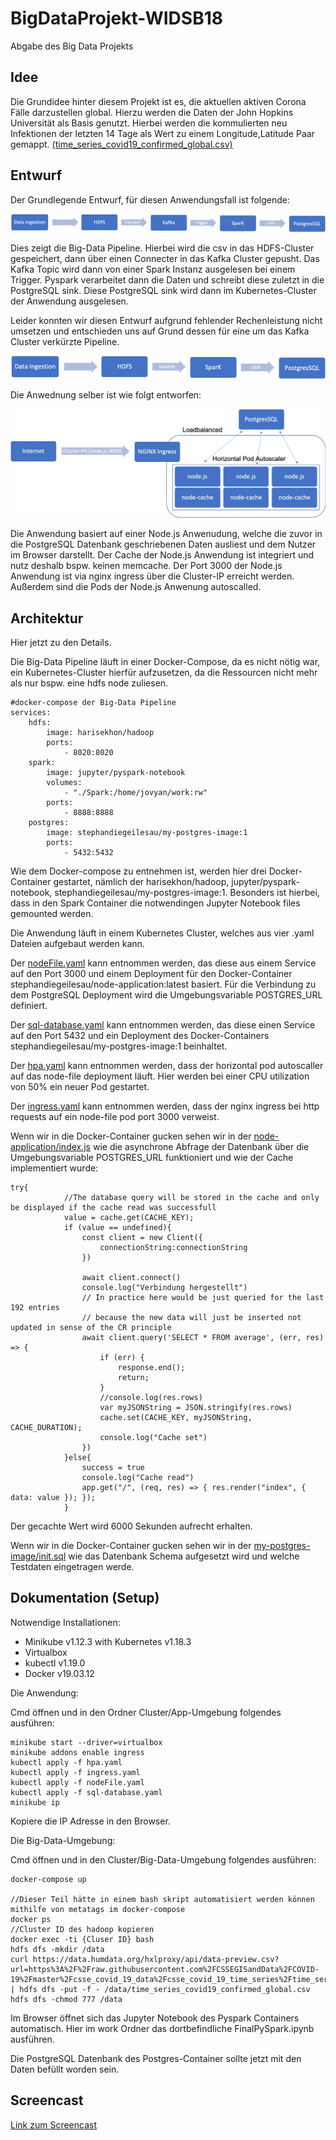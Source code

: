 # BigDataProjekt-WIDSB18
Abgabe des Big Data Projekts


## Idee
Die Grundidee hinter diesem Projekt ist es, die aktuellen aktiven Corona Fälle darzustellen global. Hierzu werden die Daten der John Hopkins Universität als Basis genutzt. Hierbei werden die kommulierten neu Infektionen der letzten 14 Tage als Wert zu einem Longitude,Latitude Paar gemappt. [(time_series_covid19_confirmed_global.csv)](https://data.humdata.org/dataset/novel-coronavirus-2019-ncov-cases) 

## Entwurf

Der Grundlegende Entwurf, für diesen Anwendungsfall ist folgende:

![Data Processing](./images/Prozess1.png)

Dies zeigt die Big-Data Pipeline. Hierbei wird die csv in das HDFS-Cluster gespeichert, dann über einen Connecter in das Kafka Cluster gepusht. Das Kafka Topic wird dann von einer Spark Instanz ausgelesen bei einem Trigger. Pyspark verarbeitet dann die Daten und schreibt diese zuletzt in die PostgreSQL sink. Diese PostgreSQL sink wird dann im Kubernetes-Cluster der Anwendung ausgelesen. 

Leider konnten wir diesen Entwurf aufgrund fehlender Rechenleistung nicht umsetzen und entschieden uns auf Grund dessen für eine um das Kafka Cluster verkürzte Pipeline.

![Data Processing](./images/Prozess2.png)

Die Anwednung selber ist wie folgt entworfen:

![Data Processing](./images/Loadbalanced.png)

Die Anwendung basiert auf einer Node.js Anwenudung, welche die zuvor in die PostgreSQL Datenbank geschriebenen Daten ausliest und dem Nutzer im Browser darstellt. Der Cache der Node.js Anwendung ist integriert und nutz deshalb bspw. keinen memcache. Der Port 3000 der Node.js Anwendung ist via nginx ingress über die Cluster-IP erreicht werden. Außerdem sind die Pods der Node.js Anwenung autoscalled.

## Architektur
Hier jetzt zu den Details.

Die Big-Data Pipeline läuft in einer Docker-Compose, da es nicht nötig war, ein Kubernetes-Cluster hierfür aufzusetzen, da die Ressourcen nicht mehr als nur bspw. eine hdfs node zuliesen.
```
#docker-compose der Big-Data Pipeline
services:
    hdfs:
        image: harisekhon/hadoop
        ports:
            - 8020:8020
    spark:
        image: jupyter/pyspark-notebook
        volumes:
            - "./Spark:/home/jovyan/work:rw"
        ports:
            - 8888:8888
    postgres:
        image: stephandiegeilesau/my-postgres-image:1
        ports:
            - 5432:5432
```
Wie dem Docker-compose zu entnehmen ist, werden hier drei Docker-Container gestartet, nämlich der harisekhon/hadoop, jupyter/pyspark-notebook, stephandiegeilesau/my-postgres-image:1. Besonders ist hierbei, dass in den Spark Container die notwendingen Jupyter Notebook files gemounted werden.

Die Anwendung läuft in einem Kubernetes Cluster, welches aus vier .yaml Dateien aufgebaut werden kann. 

Der [nodeFile.yaml](./Cluster/App-Umgebung/nodeFile.yaml) kann entnommen werden, das diese aus einem Service auf den Port 3000 und einem Deployment für den Docker-Container stephandiegeilesau/node-application:latest basiert. Für die Verbindung zu dem PostgreSQL Deployment wird die Umgebungsvariable POSTGRES_URL definiert.

Der [sql-database.yaml](./Cluster/App-Umgebung/sql-database.yaml) kann entnommen werden, das diese einen Service auf den Port 5432 und ein Deployment des Docker-Containers stephandiegeilesau/my-postgres-image:1 beinhaltet.

Der [hpa.yaml](./Cluster/App-Umgebung/hpa.yaml) kann entnommen werden, dass der horizontal pod autoscaller auf das node-file deployment läuft. Hier werden bei einer CPU utilization von 50% ein neuer Pod gestartet.

Der [ingress.yaml](./Cluster/App-Umgebung/ingress.yaml) kann entnommen werden, dass der nginx ingress bei http requests auf ein node-file pod port 3000 verweist.

Wenn wir in die Docker-Container gucken sehen wir in der [node-application/index.js](./Docker-Container/node-application/index.js) wie die asynchrone Abfrage der Datenbank über die Umgebungsvariable POSTGRES_URL funktioniert und wie der Cache implementiert wurde:

```
try{
            //The database query will be stored in the cache and only be displayed if the cache read was successfull
            value = cache.get(CACHE_KEY);
            if (value == undefined){
                const client = new Client({
                    connectionString:connectionString
                })
                
                await client.connect()
                console.log("Verbindung hergestellt")
                // In practice here would be just queried for the last 192 entries
                // because the new data will just be inserted not updated in sense of the CR principle
                await client.query('SELECT * FROM average', (err, res) => {
                    if (err) {
                        response.end();
                        return;
                    }
                    //console.log(res.rows)
                    var myJSONString = JSON.stringify(res.rows)
                    cache.set(CACHE_KEY, myJSONString, CACHE_DURATION);
                    console.log("Cache set")
                })
            }else{
                success = true
                console.log("Cache read")
                app.get("/", (req, res) => { res.render("index", { data: value }); });
            }
```

Der gecachte Wert wird 6000 Sekunden aufrecht erhalten.

Wenn wir in die Docker-Container gucken sehen wir in der [my-postgres-image/init.sql](./Docker-Container/my-postgres-image/init.sql) wie das Datenbank Schema aufgesetzt wird und welche Testdaten eingetragen werde.

## Dokumentation (Setup)
Notwendige Installationen:
- Minikube v1.12.3 with Kubernetes v1.18.3
- Virtualbox
- kubectl v1.19.0
- Docker  v19.03.12


Die Anwendung:


Cmd öffnen und in den Ordner Cluster/App-Umgebung folgendes ausführen:
```
minikube start --driver=virtualbox
minikube addons enable ingress
kubectl apply -f hpa.yaml
kubectl apply -f ingress.yaml
kubectl apply -f nodeFile.yaml
kubectl apply -f sql-database.yaml
minikube ip
```

Kopiere die IP Adresse in den Browser.

Die Big-Data-Umgebung:

Cmd öffnen und in den Cluster/Big-Data-Umgebung folgendes ausführen:
```
docker-compose up

//Dieser Teil hätte in einem bash skript automatisiert werden können mithilfe von metatags im docker-compose
docker ps
//Cluster ID des hadoop kopieren
docker exec -ti {Cluser ID} bash
hdfs dfs -mkdir /data
curl https://data.humdata.org/hxlproxy/api/data-preview.csv?url=https%3A%2F%2Fraw.githubusercontent.com%2FCSSEGISandData%2FCOVID-19%2Fmaster%2Fcsse_covid_19_data%2Fcsse_covid_19_time_series%2Ftime_series_covid19_confirmed_global.csv | hdfs dfs -put -f - /data/time_series_covid19_confirmed_global.csv
hdfs dfs -chmod 777 /data
```
Im Browser öffnet sich das Jupyter Notebook des Pyspark Containers automatisch. Hier im work Ordner das dortbefindliche FinalPySpark.ipynb ausführen.

Die PostgreSQL Datenbank des Postgres-Container sollte jetzt mit den Daten befüllt worden sein.

## Screencast

[Link zum Screencast](./images/Screencast.mp4)
